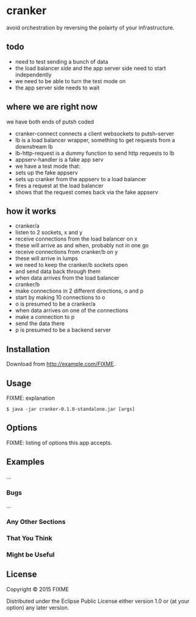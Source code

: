 # cranker

avoid orchestration by reversing the polairty of your infrastructure.

## todo

* need to test sending a bunch of data
* the load balancer side and the app server side need to start independently
* we need to be able to turn the test mode on
* the app server side needs to wait

## where we are right now

we have both ends of putsh coded

* cranker-connect connects a client websockets to putsh-server
* lb is a load balancer wrapper, something to get requests from a downstream lb
* lb-http-request is a dummy function to send http requests to lb
* appserv-handler is a fake app serv
* we have a test mode that:
 * sets up the fake appserv
 * sets up cranker from the appserv to a load balancer
 * fires a request at the load balancer
 * shows that the request comes back via the fake appserv
 
## how it works

* cranker/a
 * listen to 2 sockets, x and y
 * receive connections from the load balancer on x
  * these will arrive as and when, probably not in one go
 * receive connections from cranker/b on y
  * these will arrive in lumps
 * we need to keep the cranker/b sockets open 
  * and send data back through them
  * when data arrives from the load balancer
* cranker/b
 * make connections in 2 different directions, o and p
 * start by making 10 connections to o
 * o is presumed to be a cranker/a
 * when data arrives on one of the connections
  * make a connection to p
  * send the data there
 * p is presumed to be a backend server


## Installation

Download from http://example.com/FIXME.

## Usage

FIXME: explanation

    $ java -jar cranker-0.1.0-standalone.jar [args]

## Options

FIXME: listing of options this app accepts.

## Examples

...

### Bugs

...

### Any Other Sections
### That You Think
### Might be Useful

## License

Copyright © 2015 FIXME

Distributed under the Eclipse Public License either version 1.0 or (at
your option) any later version.
